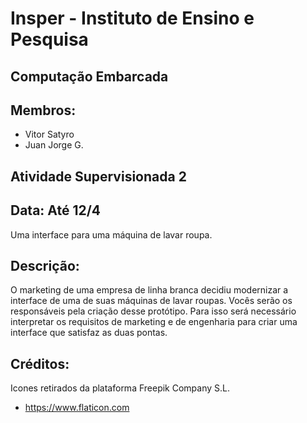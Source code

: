 # Insper - Instituto de Ensino e Pesquisa
## Computação Embarcada
## Membros:
- Vitor Satyro
- Juan Jorge G.

## Atividade Supervisionada 2

## Data: Até 12/4

Uma interface para uma máquina de lavar roupa.

## Descrição:
O marketing de uma empresa de linha branca decidiu modernizar a interface de uma de suas máquinas de lavar roupas. Vocês serão os responsáveis pela criação desse protótipo. Para isso será necessário interpretar os requisitos de marketing e de engenharia para criar uma interface que satisfaz as duas pontas.

## Créditos:
Icones retirados da plataforma  Freepik Company S.L.
- https://www.flaticon.com
